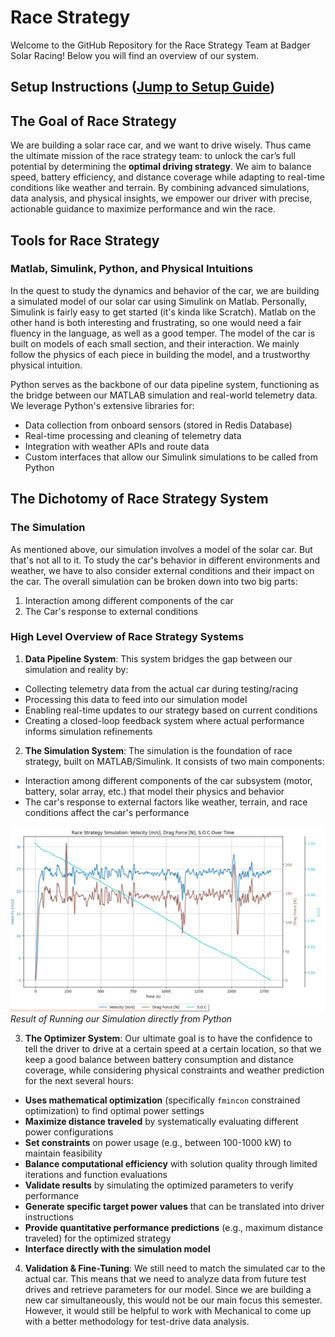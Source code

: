 # Race Strategy
Welcome to the GitHub Repository for the Race Strategy Team at Badger Solar Racing! Below you will find an overview of our system.

## Setup Instructions ([Jump to Setup Guide](#setup-instructions-for-contributors-to-this-repo))

## The Goal of Race Strategy
We are building a solar race car, and we want to drive wisely. Thus came the ultimate mission of the race strategy team: to unlock the car’s full potential by determining the **optimal driving strategy**. We aim to balance speed, battery efficiency, and distance coverage while adapting to real-time conditions like weather and terrain. By combining advanced simulations, data analysis, and physical insights, we empower our driver with precise, actionable guidance to maximize performance and win the race.

## Tools for Race Strategy

### Matlab, Simulink, Python, and Physical Intuitions 
In the quest to study the dynamics and behavior of the car, we are building a simulated model of our solar car using Simulink on Matlab.
Personally, Simulink is fairly easy to get started (it's kinda like Scratch). Matlab on the other hand is both interesting and frustrating, so one would need a fair fluency in the language, as well as a good temper.
The model of the car is built on models of each small section, and their interaction. We mainly follow the physics of each piece in building the model, and a trustworthy physical intuition.

Python serves as the backbone of our data pipeline system, functioning as the bridge between our MATLAB simulation and real-world telemetry data. We leverage Python's extensive libraries for:
- Data collection from onboard sensors (stored in Redis Database)
- Real-time processing and cleaning of telemetry data
- Integration with weather APIs and route data
- Custom interfaces that allow our Simulink simulations to be called from Python

## The Dichotomy of Race Strategy System

### The Simulation
As mentioned above, our simulation involves a model of the solar car. But that's not all to it. To study the car's behavior in different environments and weather, we have to also consider external conditions and their impact on the car. The overall simulation can be broken down into two big parts:
1. Interaction among different components of the car
2. The Car's response to external conditions

### High Level Overview of Race Strategy Systems

1. **Data Pipeline System**: This system bridges the gap between our simulation and reality by:
- Collecting telemetry data from the actual car during testing/racing
- Processing this data to feed into our simulation model
- Enabling real-time updates to our strategy based on current conditions
- Creating a closed-loop feedback system where actual performance informs simulation refinements

2. **The Simulation System**: The simulation is the foundation of race strategy, built on MATLAB/Simulink. It consists of two main components:
- Interaction among different components of the car subsystem (motor, battery, solar array, etc.) that model their physics and behavior
- The car's response to external factors like weather, terrain, and race conditions affect the car's performance

![Screenshot](Output.png)
*Result of Running our Simulation directly from Python*

3. **The Optimizer System**: Our ultimate goal is to have the confidence to tell the driver to drive at a certain speed at a certain location, so that we keep a good balance between battery consumption and distance coverage, while considering physical constraints and weather prediction for the next several hours:
- **Uses mathematical optimization** (specifically `fmincon` constrained optimization) to find optimal power settings
- **Maximize distance traveled** by systematically evaluating different power configurations 
- **Set constraints** on power usage (e.g., between 100-1000 kW) to maintain feasibility
- **Balance computational efficiency** with solution quality through limited iterations and function evaluations
- **Validate results** by simulating the optimized parameters to verify performance
- **Generate specific target power values** that can be translated into driver instructions
- **Provide quantitative performance predictions** (e.g., maximum distance traveled) for the optimized strategy
- **Interface directly with the simulation model**


4. **Validation & Fine-Tuning**: We still need to match the simulated car to the actual car. This means that we need to analyze data from future test drives and retrieve parameters for our model. Since we are building a new car simultaneously, this would not be our main focus this semester. However, it would still be helpful to work with Mechanical to come up with a better methodology for test-drive data analysis.

